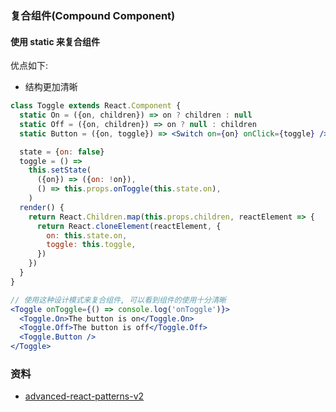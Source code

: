 ### 复合组件(Compound Component)

#### 使用 static 来复合组件

优点如下:

* 结构更加清晰

```jsx
class Toggle extends React.Component {
  static On = ({on, children}) => on ? children : null
  static Off = ({on, children}) => on ? null : children
  static Button = ({on, toggle}) => <Switch on={on} onClick={toggle} />

  state = {on: false}
  toggle = () =>
    this.setState(
      ({on}) => ({on: !on}),
      () => this.props.onToggle(this.state.on),
    )
  render() {
    return React.Children.map(this.props.children, reactElement => {
      return React.cloneElement(reactElement, {
        on: this.state.on,
        toggle: this.toggle,
      })
    })
  }
}

// 使用这种设计模式来复合组件, 可以看到组件的使用十分清晰
<Toggle onToggle={() => console.log('onToggle')}>
  <Toggle.On>The button is on</Toggle.On>
  <Toggle.Off>The button is off</Toggle.Off>
  <Toggle.Button />
</Toggle>
```

### 资料

* [advanced-react-patterns-v2](https://github.com/demos-platform/advanced-react-patterns-v2/blob/master/src/exercises/02.js)

